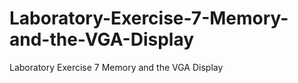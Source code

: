 # Laboratory-Exercise-7-Memory-and-the-VGA-Display
Laboratory Exercise 7 Memory and the VGA Display
